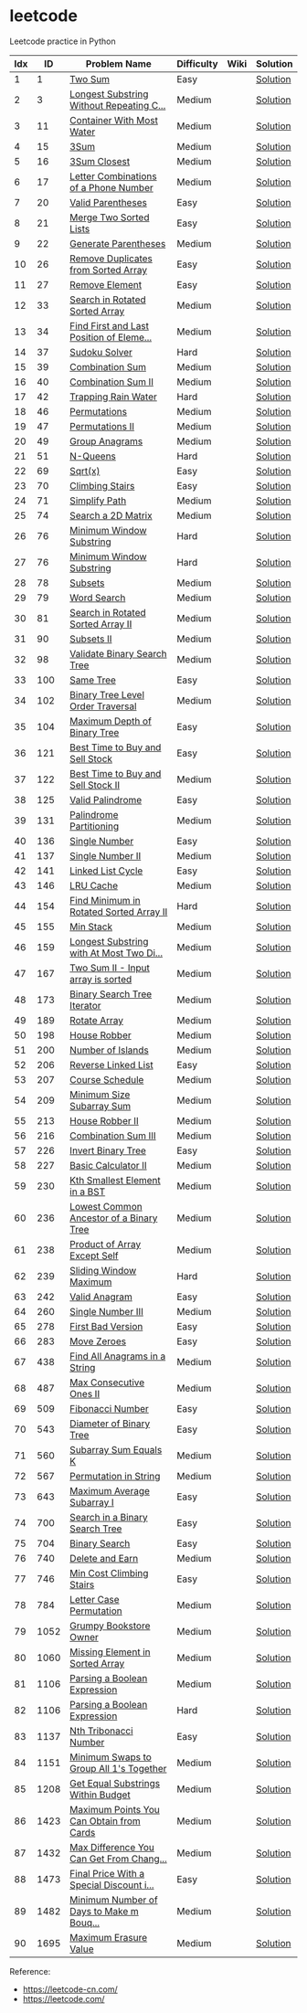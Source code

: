 # leetcode
Leetcode practice in Python



| Idx | ID    | Problem Name                                           | Difficulty | Wiki | Solution                                                  |
|-----|-------|--------------------------------------------------------|------------|------|-----------------------------------------------------------|
|   1 |   1 | [Two Sum](https://leetcode.com/problems/two-sum/) | Easy       |      | [Solution](https://github.com/robinali34/leetcode_python/blob/main/src/easy/two_sum/solution.py) |
|   2 |   3 | [Longest Substring Without Repeating C...](https://leetcode.com/problems/longest-substring-without-repeating-characters/) | Medium     |      | [Solution](https://github.com/robinali34/leetcode_python/blob/main/src/medium/longest_substring_without_repeating_characters/solution.py) |
|   3 |  11 | [Container With Most Water](https://leetcode.com/problems/container-with-most-water/) | Medium     |      | [Solution](https://github.com/robinali34/leetcode_python/blob/main/src/medium/container_with_most_water/solution.py) |
|   4 |  15 | [3Sum](https://leetcode.com/problems/3sum/) | Medium     |      | [Solution](https://github.com/robinali34/leetcode_python/blob/main/src/medium/3_sum/solution.py) |
|   5 |  16 | [3Sum Closest](https://leetcode.com/problems/3sum-closest/) | Medium     |      | [Solution](https://github.com/robinali34/leetcode_python/blob/main/src/medium/3_sum_closest/solution.py) |
|   6 |  17 | [Letter Combinations of a Phone Number](https://leetcode.com/problems/letter-combinations-of-a-phone-number/) | Medium     |      | [Solution](https://github.com/robinali34/leetcode_python/blob/main/src/medium/letter_combination_of_a_phone_number/solution.py) |
|   7 |  20 | [Valid Parentheses](https://leetcode.com/problems/valid-parentheses/) | Easy       |      | [Solution](https://github.com/robinali34/leetcode_python/blob/main/src/easy/valid_parentheses/solution.py) |
|   8 |  21 | [Merge Two Sorted Lists](https://leetcode.com/problems/merge-two-sorted-lists/) | Easy       |      | [Solution](https://github.com/robinali34/leetcode_python/blob/main/src/easy/merge_two_sorted_lists/solution.py) |
|   9 |  22 | [Generate Parentheses](https://leetcode.com/problems/generate-parentheses/) | Medium     |      | [Solution](https://github.com/robinali34/leetcode_python/blob/main/src/medium/generate_parentheses/solution.py) |
|  10 |  26 | [Remove Duplicates from Sorted Array](https://leetcode.com/problems/remove-duplicates-from-sorted-array/) | Easy       |      | [Solution](https://github.com/robinali34/leetcode_python/blob/main/src/easy/remove_duplicates_from_sorted_array/solution.py) |
|  11 |  27 | [Remove Element](https://leetcode.com/problems/remove-element/) | Easy       |      | [Solution](https://github.com/robinali34/leetcode_python/blob/main/src/easy/remove_element/solution.py) |
|  12 |  33 | [Search in Rotated Sorted Array](https://leetcode.com/problems/search-in-rotated-sorted-array/) | Medium     |      | [Solution](https://github.com/robinali34/leetcode_python/blob/main/src/medium/search_in_rotated-sorted_array/solution.py) |
|  13 |  34 | [Find First and Last Position of Eleme...](https://leetcode.com/problems/find-first-and-last-position-of-element-in-sorted-array/) | Medium     |      | [Solution](https://github.com/robinali34/leetcode_python/blob/main/src/medium/find_first_and_last_position_of_element_in_sorted_array/solution.py) |
|  14 |  37 | [Sudoku Solver](https://leetcode.com/problems/sudoku-solver/) | Hard       |      | [Solution](https://github.com/robinali34/leetcode_python/blob/main/src/hard/sudoku_solver/solution.py) |
|  15 |  39 | [Combination Sum](https://leetcode.com/problems/combination-sum/) | Medium     |      | [Solution](https://github.com/robinali34/leetcode_python/blob/main/src/medium/combination_sum/solution.py) |
|  16 |  40 | [Combination Sum II](https://leetcode.com/problems/combination-sum-ii/) | Medium     |      | [Solution](https://github.com/robinali34/leetcode_python/blob/main/src/medium/combination_sum_II/solution.py) |
|  17 |  42 | [Trapping Rain Water](https://leetcode.com/problems/trapping-rain-water/) | Hard       |      | [Solution](https://github.com/robinali34/leetcode_python/blob/main/src/hard/trapping_rain_water/solution.py) |
|  18 |  46 | [Permutations](https://leetcode.com/problems/permutations/) | Medium     |      | [Solution](https://github.com/robinali34/leetcode_python/blob/main/src/medium/permutations/solution.py) |
|  19 |  47 | [Permutations II](https://leetcode.com/problems/permutations-ii/) | Medium     |      | [Solution](https://github.com/robinali34/leetcode_python/blob/main/src/medium/permutations_II/solution.py) |
|  20 |  49 | [Group Anagrams](https://leetcode.com/problems/group-anagrams/) | Medium     |      | [Solution](https://github.com/robinali34/leetcode_python/blob/main/src/medium/group_anagrams/solution.py) |
|  21 |  51 | [N-Queens](https://leetcode.com/problems/n-queens/) | Hard       |      | [Solution](https://github.com/robinali34/leetcode_python/blob/main/src/hard/n_queens/solution.py) |
|  22 |  69 | [Sqrt(x)](https://leetcode.com/problems/sqrtx/) | Easy       |      | [Solution](https://github.com/robinali34/leetcode_python/blob/main/src/easy/sqrtx_x/solution.py) |
|  23 |  70 | [Climbing Stairs](https://leetcode.com/problems/climbing-stairs/) | Easy       |      | [Solution](https://github.com/robinali34/leetcode_python/blob/main/src/easy/climbing_stairs/solution.py) |
|  24 |  71 | [Simplify Path](https://leetcode.com/problems/simplify-path/) | Medium     |      | [Solution](https://github.com/robinali34/leetcode_python/blob/main/src/medium/simplify_path/solution.py) |
|  25 |  74 | [Search a 2D Matrix](https://leetcode.com/problems/search-a-2d-matrix/) | Medium     |      | [Solution](https://github.com/robinali34/leetcode_python/blob/main/src/medium/search_a_2d_matrix/solution.py) |
|  26 |  76 | [Minimum Window Substring](https://leetcode.com/problems/minimum-window-substring/) | Hard       |      | [Solution](https://github.com/robinali34/leetcode_python/blob/main/src/hard/minimum_with_substring/solution.py) |
|  27 |  76 | [Minimum Window Substring](https://leetcode.com/problems/minimum-window-substring/) | Hard       |      | [Solution](https://github.com/robinali34/leetcode_python/blob/main/src/hard/minimum_window_substring/solution.py) |
|  28 |  78 | [Subsets](https://leetcode.com/problems/subsets/) | Medium     |      | [Solution](https://github.com/robinali34/leetcode_python/blob/main/src/medium/subset/solution.py) |
|  29 |  79 | [Word Search](https://leetcode.com/problems/word-search/) | Medium     |      | [Solution](https://github.com/robinali34/leetcode_python/blob/main/src/medium/word_search/solution.py) |
|  30 |  81 | [Search in Rotated Sorted Array II](https://leetcode.com/problems/search-in-rotated-sorted-array-ii/) | Medium     |      | [Solution](https://github.com/robinali34/leetcode_python/blob/main/src/medium/search_in_rotated_sorted_array_II/solution.py) |
|  31 |  90 | [Subsets II](https://leetcode.com/problems/subsets-ii/) | Medium     |      | [Solution](https://github.com/robinali34/leetcode_python/blob/main/src/medium/subset_II/solution.py) |
|  32 |  98 | [Validate Binary Search Tree](https://leetcode.com/problems/validate-binary-search-tree/) | Medium     |      | [Solution](https://github.com/robinali34/leetcode_python/blob/main/src/medium/validate_binary_search_tree/solution.py) |
|  33 | 100 | [Same Tree](https://leetcode.com/problems/same-tree/) | Easy       |      | [Solution](https://github.com/robinali34/leetcode_python/blob/main/src/easy/same_tree/solution.py) |
|  34 | 102 | [Binary Tree Level Order Traversal](https://leetcode.com/problems/binary-tree-level-order-traversal/) | Medium     |      | [Solution](https://github.com/robinali34/leetcode_python/blob/main/src/medium/binary_tree_level_order_traversal/solution.py) |
|  35 | 104 | [Maximum Depth of Binary Tree](https://leetcode.com/problems/maximum-depth-of-binary-tree/) | Easy       |      | [Solution](https://github.com/robinali34/leetcode_python/blob/main/src/easy/maximum_depth_of_binary_tree/solution.py) |
|  36 | 121 | [Best Time to Buy and Sell Stock](https://leetcode.com/problems/best-time-to-buy-and-sell-stock/) | Easy       |      | [Solution](https://github.com/robinali34/leetcode_python/blob/main/src/easy/best_time_to_buy_and_sell_stock/solution.py) |
|  37 | 122 | [Best Time to Buy and Sell Stock II](https://leetcode.com/problems/best-time-to-buy-and-sell-stock-ii/) | Medium     |      | [Solution](https://github.com/robinali34/leetcode_python/blob/main/src/medium/best_time_to_buy_and_sell_stock_ii/solution.py) |
|  38 | 125 | [Valid Palindrome](https://leetcode.com/problems/valid-palindrome/) | Easy       |      | [Solution](https://github.com/robinali34/leetcode_python/blob/main/src/easy/valid_palindrome/solution.py) |
|  39 | 131 | [Palindrome Partitioning](https://leetcode.com/problems/palindrome-partitioning/) | Medium     |      | [Solution](https://github.com/robinali34/leetcode_python/blob/main/src/medium/palindrome_partitioning/solution.py) |
|  40 | 136 | [Single Number](https://leetcode.com/problems/single-number/) | Easy       |      | [Solution](https://github.com/robinali34/leetcode_python/blob/main/src/easy/single_number/solution.py) |
|  41 | 137 | [Single Number II](https://leetcode.com/problems/single-number-ii/) | Medium     |      | [Solution](https://github.com/robinali34/leetcode_python/blob/main/src/medium/single_number_II/solution.py) |
|  42 | 141 | [Linked List Cycle](https://leetcode.com/problems/linked-list-cycle/) | Easy       |      | [Solution](https://github.com/robinali34/leetcode_python/blob/main/src/easy/linked_list_cycle/solution.py) |
|  43 | 146 | [LRU Cache](https://leetcode.com/problems/lru-cache/) | Medium     |      | [Solution](https://github.com/robinali34/leetcode_python/blob/main/src/medium/lru_cache/solution.py) |
|  44 | 154 | [Find Minimum in Rotated Sorted Array II](https://leetcode.com/problems/find-minimum-in-rotated-sorted-array-ii/) | Hard       |      | [Solution](https://github.com/robinali34/leetcode_python/blob/main/src/hard/find_minimum_in_rotated_sorted_array_II/solution.py) |
|  45 | 155 | [Min Stack](https://leetcode.com/problems/min-stack/) | Medium     |      | [Solution](https://github.com/robinali34/leetcode_python/blob/main/src/medium/min_stack/solution.py) |
|  46 | 159 | [Longest Substring with At Most Two Di...](https://leetcode.com/problems/longest-substring-with-at-most-two-distinct-characters/) | Medium     |      | [Solution](https://github.com/robinali34/leetcode_python/blob/main/src/medium/longest_substring_with_at_most_two_distinct_characters/solution.py) |
|  47 | 167 | [Two Sum II - Input array is sorted](https://leetcode.com/problems/two-sum-ii---input-array-is-sorted/) | Medium     |      | [Solution](https://github.com/robinali34/leetcode_python/blob/main/src/medium/two_sumII/solution.py) |
|  48 | 173 | [Binary Search Tree Iterator](https://leetcode.com/problems/binary-search-tree-iterator/) | Medium     |      | [Solution](https://github.com/robinali34/leetcode_python/blob/main/src/medium/binary_search_tree_iterator/solution.py) |
|  49 | 189 | [Rotate Array](https://leetcode.com/problems/rotate-array/) | Medium     |      | [Solution](https://github.com/robinali34/leetcode_python/blob/main/src/medium/rotate_array/solution.py) |
|  50 | 198 | [House Robber](https://leetcode.com/problems/house-robber/) | Medium     |      | [Solution](https://github.com/robinali34/leetcode_python/blob/main/src/medium/house_robber/solution.py) |
|  51 | 200 | [Number of Islands](https://leetcode.com/problems/number-of-islands/) | Medium     |      | [Solution](https://github.com/robinali34/leetcode_python/blob/main/src/medium/number_of_islands/solution.py) |
|  52 | 206 | [Reverse Linked List](https://leetcode.com/problems/reverse-linked-list/) | Easy       |      | [Solution](https://github.com/robinali34/leetcode_python/blob/main/src/easy/reverse_linked_list/solution.py) |
|  53 | 207 | [Course Schedule](https://leetcode.com/problems/course-schedule/) | Medium     |      | [Solution](https://github.com/robinali34/leetcode_python/blob/main/src/medium/course_schedule/solution.py) |
|  54 | 209 | [Minimum Size Subarray Sum](https://leetcode.com/problems/minimum-size-subarray-sum/) | Medium     |      | [Solution](https://github.com/robinali34/leetcode_python/blob/main/src/medium/minimum_size_subarray_sum/solution.py) |
|  55 | 213 | [House Robber II](https://leetcode.com/problems/house-robber-ii/) | Medium     |      | [Solution](https://github.com/robinali34/leetcode_python/blob/main/src/medium/house_robberII/solution.py) |
|  56 | 216 | [Combination Sum III](https://leetcode.com/problems/combination-sum-iii/) | Medium     |      | [Solution](https://github.com/robinali34/leetcode_python/blob/main/src/medium/combination_sum_III/solution.py) |
|  57 | 226 | [Invert Binary Tree](https://leetcode.com/problems/invert-binary-tree/) | Easy       |      | [Solution](https://github.com/robinali34/leetcode_python/blob/main/src/easy/invert_binary_tree/solution.py) |
|  58 | 227 | [Basic Calculator II](https://leetcode.com/problems/basic-calculator-ii/) | Medium     |      | [Solution](https://github.com/robinali34/leetcode_python/blob/main/src/medium/basic_calculator_II/solution.py) |
|  59 | 230 | [Kth Smallest Element in a BST](https://leetcode.com/problems/kth-smallest-element-in-a-bst/) | Medium     |      | [Solution](https://github.com/robinali34/leetcode_python/blob/main/src/medium/ktn_smallest_element_in_a_bst/solution.py) |
|  60 | 236 | [Lowest Common Ancestor of a Binary Tree](https://leetcode.com/problems/lowest-common-ancestor-of-a-binary-tree/) | Medium     |      | [Solution](https://github.com/robinali34/leetcode_python/blob/main/src/medium/lowest_common_ancestor_of_a_binary_tree/solution.py) |
|  61 | 238 | [Product of Array Except Self](https://leetcode.com/problems/product-of-array-except-self/) | Medium     |      | [Solution](https://github.com/robinali34/leetcode_python/blob/main/src/medium/product_of_array_except_self/solution.py) |
|  62 | 239 | [Sliding Window Maximum](https://leetcode.com/problems/sliding-window-maximum/) | Hard       |      | [Solution](https://github.com/robinali34/leetcode_python/blob/main/src/hard/sliding_window_maximum/solution.py) |
|  63 | 242 | [Valid Anagram](https://leetcode.com/problems/valid-anagram/) | Easy       |      | [Solution](https://github.com/robinali34/leetcode_python/blob/main/src/easy/valid_anagram/solution.py) |
|  64 | 260 | [Single Number III](https://leetcode.com/problems/single-number-iii/) | Medium     |      | [Solution](https://github.com/robinali34/leetcode_python/blob/main/src/medium/single_number_III/solution.py) |
|  65 | 278 | [First Bad Version](https://leetcode.com/problems/first-bad-version/) | Easy       |      | [Solution](https://github.com/robinali34/leetcode_python/blob/main/src/easy/first_bad_version/solution.py) |
|  66 | 283 | [Move Zeroes](https://leetcode.com/problems/move-zeroes/) | Easy       |      | [Solution](https://github.com/robinali34/leetcode_python/blob/main/src/easy/move_zeroes/solution.py) |
|  67 | 438 | [Find All Anagrams in a String](https://leetcode.com/problems/find-all-anagrams-in-a-string/) | Medium     |      | [Solution](https://github.com/robinali34/leetcode_python/blob/main/src/medium/find_all_anagrams_in_a_string/solution.py) |
|  68 | 487 | [Max Consecutive Ones II](https://leetcode.com/problems/max-consecutive-ones-ii/) | Medium     |      | [Solution](https://github.com/robinali34/leetcode_python/blob/main/src/medium/max_consecutive_onesII/solution.py) |
|  69 | 509 | [Fibonacci Number](https://leetcode.com/problems/fibonacci-number/) | Easy       |      | [Solution](https://github.com/robinali34/leetcode_python/blob/main/src/easy/fibonacci_number/solution.py) |
|  70 | 543 | [Diameter of Binary Tree](https://leetcode.com/problems/diameter-of-binary-tree/) | Easy       |      | [Solution](https://github.com/robinali34/leetcode_python/blob/main/src/easy/diameter_of_binary_tree/solution.py) |
|  71 | 560 | [Subarray Sum Equals K](https://leetcode.com/problems/subarray-sum-equals-k/) | Medium     |      | [Solution](https://github.com/robinali34/leetcode_python/blob/main/src/medium/subarray_sum_equals_k/solution.py) |
|  72 | 567 | [Permutation in String](https://leetcode.com/problems/permutation-in-string/) | Medium     |      | [Solution](https://github.com/robinali34/leetcode_python/blob/main/src/medium/premutation_in_string/solution.py) |
|  73 | 643 | [Maximum Average Subarray I](https://leetcode.com/problems/maximum-average-subarray-i/) | Easy       |      | [Solution](https://github.com/robinali34/leetcode_python/blob/main/src/easy/maximum_average_subarrayI/solution.py) |
|  74 | 700 | [Search in a Binary Search Tree](https://leetcode.com/problems/search-in-a-binary-search-tree/) | Easy       |      | [Solution](https://github.com/robinali34/leetcode_python/blob/main/src/easy/search_in_a_binary_search_tree/solution.py) |
|  75 | 704 | [Binary Search](https://leetcode.com/problems/binary-search/) | Easy       |      | [Solution](https://github.com/robinali34/leetcode_python/blob/main/src/easy/binary_search/solution.py) |
|  76 | 740 | [Delete and Earn](https://leetcode.com/problems/delete-and-earn/) | Medium     |      | [Solution](https://github.com/robinali34/leetcode_python/blob/main/src/medium/delete_and_earn/solution.py) |
|  77 | 746 | [Min Cost Climbing Stairs](https://leetcode.com/problems/min-cost-climbing-stairs/) | Easy       |      | [Solution](https://github.com/robinali34/leetcode_python/blob/main/src/easy/min_cost_climbing_stairs/solution.py) |
|  78 | 784 | [Letter Case Permutation](https://leetcode.com/problems/letter-case-permutation/) | Medium     |      | [Solution](https://github.com/robinali34/leetcode_python/blob/main/src/medium/letter_case_permutation/solution.py) |
|  79 | 1052 | [Grumpy Bookstore Owner](https://leetcode.com/problems/grumpy-bookstore-owner/) | Medium     |      | [Solution](https://github.com/robinali34/leetcode_python/blob/main/src/medium/grumpy_bookstore_owner/solution.py) |
|  80 | 1060 | [Missing Element in Sorted Array](https://leetcode.com/problems/missing-element-in-sorted-array/) | Medium     |      | [Solution](https://github.com/robinali34/leetcode_python/blob/main/src/medium/missing_element_in_sorted_array/solution.py) |
|  81 | 1106 | [Parsing a Boolean Expression](https://leetcode.com/problems/parsing-a-boolean-expression/) | Medium     |      | [Solution](https://github.com/robinali34/leetcode_python/blob/main/src/medium/parsing_a_boolean_expression/solution.py) |
|  82 | 1106 | [Parsing a Boolean Expression](https://leetcode.com/problems/parsing-a-boolean-expression/) | Hard       |      | [Solution](https://github.com/robinali34/leetcode_python/blob/main/src/hard/parsing_a_boolean_expression/solution.py) |
|  83 | 1137 | [Nth Tribonacci Number](https://leetcode.com/problems/nth-tribonacci-number/) | Easy       |      | [Solution](https://github.com/robinali34/leetcode_python/blob/main/src/easy/nth_tribonacci_number/solution.py) |
|  84 | 1151 | [Minimum Swaps to Group All 1's Together](https://leetcode.com/problems/minimum-swaps-to-group-all-1s-together/) | Medium     |      | [Solution](https://github.com/robinali34/leetcode_python/blob/main/src/medium/minimum_swaps_to_group_all_1s_together/solution.py) |
|  85 | 1208 | [Get Equal Substrings Within Budget](https://leetcode.com/problems/get-equal-substrings-within-budget/) | Medium     |      | [Solution](https://github.com/robinali34/leetcode_python/blob/main/src/medium/get_equal_substring_within_budget/solution.py) |
|  86 | 1423 | [Maximum Points You Can Obtain from Cards](https://leetcode.com/problems/maximum-points-you-can-obtain-from-cards/) | Medium     |      | [Solution](https://github.com/robinali34/leetcode_python/blob/main/src/medium/maximum_points_you_can_obtain_from_cards/solution.py) |
|  87 | 1432 | [Max Difference You Can Get From Chang...](https://leetcode.com/problems/max-difference-you-can-get-from-changing-an-integer/) | Medium     |      | [Solution](https://github.com/robinali34/leetcode_python/blob/main/src/medium/max_difference_you_can_get_from_changing_a_integer/solution.py) |
|  88 | 1473 | [Final Price With a Special Discount i...](https://leetcode.com/problems/final-price-with-a-special-discount-in-a-shop/) | Easy       |      | [Solution](https://github.com/robinali34/leetcode_python/blob/main/src/easy/final_price_with_a_special_discount_in_a_shop/solution.py) |
|  89 | 1482 | [Minimum Number of Days to Make m Bouq...](https://leetcode.com/problems/minimum-number-of-days-to-make-m-bouquets/) | Medium     |      | [Solution](https://github.com/robinali34/leetcode_python/blob/main/src/medium/minimum_number_of_days_to_make_m_bouquets/solution.py) |
|  90 | 1695 | [Maximum Erasure Value](https://leetcode.com/problems/maximum-erasure-value/) | Medium     |      | [Solution](https://github.com/robinali34/leetcode_python/blob/main/src/medium/maximum_erasure_value/solution.py) |

[3Sum Closest Solution]: https://github.com/robinali34/leetcode_python/blob/main/src/medium/3_sum_closest/solution.py
[3Sum Closest]: https://leetcode.com/problems/3sum-closest/
[3Sum Solution]: https://github.com/robinali34/leetcode_python/blob/main/src/medium/3_sum/solution.py
[3Sum]: https://leetcode.com/problems/3sum/
[Basic Calculator II Solution]: https://github.com/robinali34/leetcode_python/blob/main/src/medium/basic_calculator_II/solution.py
[Basic Calculator II]: https://leetcode.com/problems/basic-calculator-ii/
[Best Time to Buy and Sell Stock II Solution]: https://github.com/robinali34/leetcode_python/blob/main/src/medium/best_time_to_buy_and_sell_stock_ii/solution.py
[Best Time to Buy and Sell Stock II]: https://leetcode.com/problems/best-time-to-buy-and-sell-stock-ii/
[Best Time to Buy and Sell Stock Solution]: https://github.com/robinali34/leetcode_python/blob/main/src/easy/best_time_to_buy_and_sell_stock/solution.py
[Best Time to Buy and Sell Stock]: https://leetcode.com/problems/best-time-to-buy-and-sell-stock/
[Binary Search Solution]: https://github.com/robinali34/leetcode_python/blob/main/src/easy/binary_search/solution.py
[Binary Search Tree Iterator Solution]: https://github.com/robinali34/leetcode_python/blob/main/src/medium/binary_search_tree_iterator/solution.py
[Binary Search Tree Iterator]: https://leetcode.com/problems/binary-search-tree-iterator/
[Binary Search]: https://leetcode.com/problems/binary-search/
[Binary Tree Level Order Traversal Solution]: https://github.com/robinali34/leetcode_python/blob/main/src/medium/binary_tree_level_order_traversal/solution.py
[Binary Tree Level Order Traversal]: https://leetcode.com/problems/binary-tree-level-order-traversal/
[Climbing Stairs Solution]: https://github.com/robinali34/leetcode_python/blob/main/src/easy/climbing_stairs/solution.py
[Climbing Stairs]: https://leetcode.com/problems/climbing-stairs/
[Combination Sum II Solution]: https://github.com/robinali34/leetcode_python/blob/main/src/medium/combination_sum_II/solution.py
[Combination Sum III Solution]: https://github.com/robinali34/leetcode_python/blob/main/src/medium/combination_sum_III/solution.py
[Combination Sum III]: https://leetcode.com/problems/combination-sum-iii/
[Combination Sum II]: https://leetcode.com/problems/combination-sum-ii/
[Combination Sum Solution]: https://github.com/robinali34/leetcode_python/blob/main/src/medium/combination_sum/solution.py
[Combination Sum]: https://leetcode.com/problems/combination-sum/
[Container With Most Water Solution]: https://github.com/robinali34/leetcode_python/blob/main/src/medium/container_with_most_water/solution.py
[Container With Most Water]: https://leetcode.com/problems/container-with-most-water/
[Course Schedule Solution]: https://github.com/robinali34/leetcode_python/blob/main/src/medium/course_schedule/solution.py
[Course Schedule]: https://leetcode.com/problems/course-schedule/
[Delete and Earn Solution]: https://github.com/robinali34/leetcode_python/blob/main/src/medium/delete_and_earn/solution.py
[Delete and Earn]: https://leetcode.com/problems/delete-and-earn/
[Diameter of Binary Tree Solution]: https://github.com/robinali34/leetcode_python/blob/main/src/easy/diameter_of_binary_tree/solution.py
[Diameter of Binary Tree]: https://leetcode.com/problems/diameter-of-binary-tree/
[Fibonacci Number Solution]: https://github.com/robinali34/leetcode_python/blob/main/src/easy/fibonacci_number/solution.py
[Fibonacci Number]: https://leetcode.com/problems/fibonacci-number/
[Final Price With a Special Discount in a Shop Solution]: https://github.com/robinali34/leetcode_python/blob/main/src/easy/final_price_with_a_special_discount_in_a_shop/solution.py
[Final Price With a Special Discount in a Shop]: https://leetcode.com/problems/final-prices-with-a-special-discount-in-a-shop/
[Find All Anagrams in a String Solution]: https://github.com/robinali34/leetcode_python/blob/main/src/medium/find_all_anagrams_in_a_string/solution.py
[Find All Anagrams in a String]: https://leetcode.com/problems/find-all-anagrams-in-a-string/
[Find First and Last Position of Element in Sorted Array Solution]: https://github.com/robinali34/leetcode_python/blob/main/src/medium/find_first_and_last_position_of_element_in_sorted_array/solution.py
[Find First and Last Position of Element in Sorted Array]: https://leetcode.com/problems/find-first-and-last-position-of-element-in-sorted-array/
[Find Minimum in Rotated Sorted Array II Solution]: https://github.com/robinali34/leetcode_python/blob/main/src/hard/find_minimum_in_rotated_sorted_array_II/solution.py
[Find Minimum in Rotated Sorted Array II]: https://leetcode.com/problems/find-minimum-in-rotated-sorted-array-ii/
[First Bad Version Solution]: https://github.com/robinali34/leetcode_python/blob/main/src/easy/first_bad_version/solution.py
[First Bad Version]: https://leetcode.com/problems/first-bad-version/
[Generate Parentheses Solution]: https://github.com/robinali34/leetcode_python/blob/main/src/medium/generate_parentheses/solution.py
[Generate Parentheses]: https://leetcode.com/problems/generate-parentheses/
[Get Equal Substrings Within Budget Solution]: https://github.com/robinali34/leetcode_python/blob/main/src/medium/get_equal_substring_within_budget/solution.py
[Get Equal Substrings Within Budget]: https://leetcode.com/problems/get-equal-substrings-within-budget/
[Group Anagrams Solution]: https://github.com/robinali34/leetcode_python/blob/main/src/medium/group_anagrams/solution.py
[Group Anagrams]: https://leetcode.com/problems/group-anagrams/
[Grumpy Bookstore Owner Solution]: https://github.com/robinali34/leetcode_python/blob/main/src/medium/grumpy_bookstore_owner/solution.py
[Grumpy Bookstore Owner]: https://leetcode.com/problems/grumpy-bookstore-owner/
[House Robber II Solution]: https://github.com/robinali34/leetcode_python/blob/main/src/medium/house_robberII/solution.py
[House Robber II]: https://leetcode.com/problems/house-robber-ii/
[House Robber Solution]: https://github.com/robinali34/leetcode_python/blob/main/src/medium/house_robber/solution.py
[House Robber]: https://leetcode.com/problems/house-robber/
[Invert Binary Tree Solution]: https://github.com/robinali34/leetcode_python/blob/main/src/easy/invert_binary_tree/solution.py
[Invert Binary Tree]: https://leetcode.com/problems/invert-binary-tree/
[Kth Smallest Element in a BST Solution]: https://github.com/robinali34/leetcode_python/blob/main/src/medium/ktn_smallest_element_in_a_bst/solution.py
[Kth Smallest Element in a BST]: https://leetcode.com/problems/kth-smallest-element-in-a-bst/
[LRU Cache Solution]: https://github.com/robinali34/leetcode_python/blob/main/src/medium/lru_cache/solution.py
[LRU Cache]: https://leetcode.com/problems/lru-cache/
[Letter Case Permutation Solution]: https://github.com/robinali34/leetcode_python/blob/main/src/medium/letter_case_permutation/solution.py
[Letter Case Permutation]: https://leetcode.com/problems/letter-case-permutation/
[Letter Combinations of a Phone Number Solution]: https://github.com/robinali34/leetcode_python/blob/main/src/medium/letter_combination_of_a_phone_number/solution.py
[Letter Combinations of a Phone Number]: https://leetcode.com/problems/letter-combinations-of-a-phone-number/
[Linked List Cycle Solution]: https://github.com/robinali34/leetcode_python/blob/main/src/easy/linked_list_cycle/solution.py
[Linked List Cycle]: https://leetcode.com/problems/linked-list-cycle/
[Longest Substring Without Repeating Characters Solution]: https://github.com/robinali34/leetcode_python/blob/main/src/medium/longest_substring_without_repeating_characters/solution.py
[Longest Substring Without Repeating Characters]: https://leetcode.com/problems/longest-substring-without-repeating-characters/
[Longest Substring with At Most Two Distinct Characters Solution]: https://github.com/robinali34/leetcode_python/blob/main/src/medium/longest_substring_with_at_most_two_distinct_characters/solution.py
[Longest Substring with At Most Two Distinct Characters]: https://leetcode.com/problems/longest-substring-with-at-most-two-distinct-characters/
[Lowest Common Ancestor of a Binary Tree Solution]: https://github.com/robinali34/leetcode_python/blob/main/src/medium/lowest_common_ancestor_of_a_binary_tree/solution.py
[Lowest Common Ancestor of a Binary Tree]: https://leetcode.com/problems/lowest-common-ancestor-of-a-binary-tree/
[Max Consecutive Ones II Solution]: https://github.com/robinali34/leetcode_python/blob/main/src/medium/max_consecutive_onesII/solution.py
[Max Consecutive Ones II]: https://leetcode.com/problems/max-consecutive-ones-ii/
[Max Difference You Can Get From Changing an Integer Solution]: https://github.com/robinali34/leetcode_python/blob/main/src/medium/max_difference_you_can_get_from_changing_a_integer/solution.py
[Max Difference You Can Get From Changing an Integer]: https://leetcode.com/problems/max-difference-you-can-get-from-changing-an-integer/
[Maximum Average Subarray I Solution]: https://github.com/robinali34/leetcode_python/blob/main/src/easy/maximum_average_subarrayI/solution.py
[Maximum Average Subarray I]: https://leetcode.com/problems/maximum-average-subarray-i/
[Maximum Depth of Binary Tree Solution]: https://github.com/robinali34/leetcode_python/blob/main/src/easy/maximum_depth_of_binary_tree/solution.py
[Maximum Depth of Binary Tree]: https://leetcode.com/problems/maximum-depth-of-binary-tree/
[Maximum Erasure Value Solution]: https://github.com/robinali34/leetcode_python/blob/main/src/medium/maximum_erasure_value/solution.py
[Maximum Erasure Value]: https://leetcode.com/problems/maximum-erasure-value/
[Maximum Points You Can Obtain from Cards Solution]: https://github.com/robinali34/leetcode_python/blob/main/src/medium/maximum_points_you_can_obtain_from_cards/solution.py
[Maximum Points You Can Obtain from Cards]: https://leetcode.com/problems/maximum-points-you-can-obtain-from-cards/
[Merge Two Sorted Lists Solution]: https://github.com/robinali34/leetcode_python/blob/main/src/easy/merge_two_sorted_lists/solution.py
[Merge Two Sorted Lists]: https://leetcode.com/problems/merge-two-sorted-lists/
[Min Cost Climbing Stairs Solution]: https://github.com/robinali34/leetcode_python/blob/main/src/easy/min_cost_climbing_stairs/solution.py
[Min Cost Climbing Stairs]: https://leetcode.com/problems/min-cost-climbing-stairs/
[Min Stack Solution]: https://github.com/robinali34/leetcode_python/blob/main/src/medium/min_stack/solution.py
[Min Stack]: https://leetcode.com/problems/min-stack/
[Minimum Number of Days to Make m Bouquets Solution]: https://github.com/robinali34/leetcode_python/blob/main/src/medium/minimum_number_of_days_to_make_m_bouquets/solution.py
[Minimum Number of Days to Make m Bouquets]: https://leetcode.com/problems/minimum-number-of-days-to-make-m-bouquets/
[Minimum Size Subarray Sum Solution]: https://github.com/robinali34/leetcode_python/blob/main/src/medium/minimum_size_subarray_sum/solution.py
[Minimum Size Subarray Sum]: https://leetcode.com/problems/minimum-size-subarray-sum/
[Minimum Swaps to Group All 1's Together Solution]: https://github.com/robinali34/leetcode_python/blob/main/src/medium/minimum_swaps_to_group_all_1s_together/solution.py
[Minimum Swaps to Group All 1's Together]: https://leetcode.com/problems/minimum-swaps-to-group-all-1s-together/
[Minimum Window Substring Solution]: https://github.com/robinali34/leetcode_python/blob/main/src/hard/minimum_window_substring/solution.py
[Minimum Window Substring Solution]: https://github.com/robinali34/leetcode_python/blob/main/src/hard/minimum_with_substring/solution.py
[Minimum Window Substring]: https://leetcode.com/problems/minimum-window-substring/
[Missing Element in Sorted Array Solution]: https://github.com/robinali34/leetcode_python/blob/main/src/medium/missing_element_in_sorted_array/solution.py
[Missing Element in Sorted Array]: https://leetcode.com/problems/missing-element-in-sorted-array/
[Move Zeroes Solution]: https://github.com/robinali34/leetcode_python/blob/main/src/easy/move_zeroes/solution.py
[Move Zeroes]: https://leetcode.com/problems/move-zeroes/
[N-Queens Solution]: https://github.com/robinali34/leetcode_python/blob/main/src/hard/n_queens/solution.py
[N-Queens]: https://leetcode.com/problems/n-queens/
[Nth Tribonacci Number Solution]: https://github.com/robinali34/leetcode_python/blob/main/src/easy/nth_tribonacci_number/solution.py
[Nth Tribonacci Number]: https://leetcode.com/problems/n-th-tribonacci-number/
[Number of Islands Solution]: https://github.com/robinali34/leetcode_python/blob/main/src/medium/number_of_islands/solution.py
[Number of Islands]: https://leetcode.com/problems/number-of-islands/
[Palindrome Partitioning Solution]: https://github.com/robinali34/leetcode_python/blob/main/src/medium/palindrome_partitioning/solution.py
[Palindrome Partitioning]: https://leetcode.com/problems/palindrome-partitioning/
[Parsing a Boolean Expression Solution]: https://github.com/robinali34/leetcode_python/blob/main/src/hard/parsing_a_boolean_expression/solution.py
[Parsing a Boolean Expression Solution]: https://github.com/robinali34/leetcode_python/blob/main/src/medium/parsing_a_boolean_expression/solution.py
[Parsing a Boolean Expression]: https://leetcode.com/problems/parsing-a-boolean-expression/
[Permutation in String Solution]: https://github.com/robinali34/leetcode_python/blob/main/src/medium/premutation_in_string/solution.py
[Permutation in String]: https://leetcode.com/problems/permutation-in-string/
[Permutations II Solution]: https://github.com/robinali34/leetcode_python/blob/main/src/medium/permutations_II/solution.py
[Permutations II]: https://leetcode.com/problems/permutations-ii/
[Permutations Solution]: https://github.com/robinali34/leetcode_python/blob/main/src/medium/permutations/solution.py
[Permutations]: https://leetcode.com/problems/permutations/
[Product of Array Except Self Solution]: https://github.com/robinali34/leetcode_python/blob/main/src/medium/product_of_array_except_self/solution.py
[Product of Array Except Self]: https://leetcode.com/problems/product-of-array-except-self/
[Remove Duplicates from Sorted Array Solution]: https://github.com/robinali34/leetcode_python/blob/main/src/easy/remove_duplicates_from_sorted_array/solution.py
[Remove Duplicates from Sorted Array]: https://leetcode.com/problems/remove-duplicates-from-sorted-array/
[Remove Element Solution]: https://github.com/robinali34/leetcode_python/blob/main/src/easy/remove_element/solution.py
[Remove Element]: https://leetcode.com/problems/remove-element/
[Reverse Linked List Solution]: https://github.com/robinali34/leetcode_python/blob/main/src/easy/reverse_linked_list/solution.py
[Reverse Linked List]: https://leetcode.com/problems/reverse-linked-list/
[Rotate Array Solution]: https://github.com/robinali34/leetcode_python/blob/main/src/medium/rotate_array/solution.py
[Rotate Array]: https://leetcode.com/problems/rotate-array/
[Same Tree Solution]: https://github.com/robinali34/leetcode_python/blob/main/src/easy/same_tree/solution.py
[Same Tree]: https://leetcode.com/problems/same-tree/
[Search a 2D Matrix Solution]: https://github.com/robinali34/leetcode_python/blob/main/src/medium/search_a_2d_matrix/solution.py
[Search a 2D Matrix]: https://leetcode.com/problems/search-a-2d-matrix/
[Search in Rotated Sorted Array II Solution]: https://github.com/robinali34/leetcode_python/blob/main/src/medium/search_in_rotated_sorted_array_II/solution.py
[Search in Rotated Sorted Array II]: https://leetcode.com/problems/search-in-rotated-sorted-array-ii/
[Search in Rotated Sorted Array Solution]: https://github.com/robinali34/leetcode_python/blob/main/src/medium/search_in_rotated-sorted_array/solution.py
[Search in Rotated Sorted Array]: https://leetcode.com/problems/search-in-rotated-sorted-array/
[Search in a Binary Search Tree Solution]: https://github.com/robinali34/leetcode_python/blob/main/src/easy/search_in_a_binary_search_tree/solution.py
[Search in a Binary Search Tree]: https://leetcode.com/problems/search-in-a-binary-search-tree/
[Simplify Path Solution]: https://github.com/robinali34/leetcode_python/blob/main/src/medium/simplify_path/solution.py
[Simplify Path]: https://leetcode.com/problems/simplify-path/
[Single Number II Solution]: https://github.com/robinali34/leetcode_python/blob/main/src/medium/single_number_II/solution.py
[Single Number III Solution]: https://github.com/robinali34/leetcode_python/blob/main/src/medium/single_number_III/solution.py
[Single Number III]: https://leetcode.com/problems/single-number-iii/
[Single Number II]: https://leetcode.com/problems/single-number-ii/
[Single Number Solution]: https://github.com/robinali34/leetcode_python/blob/main/src/easy/single_number/solution.py
[Single Number]: https://leetcode.com/problems/single-number/
[Sliding Window Maximum Solution]: https://github.com/robinali34/leetcode_python/blob/main/src/hard/sliding_window_maximum/solution.py
[Sliding Window Maximum]: https://leetcode.com/problems/sliding-window-maximum/
[Sqrt(x) Solution]: https://github.com/robinali34/leetcode_python/blob/main/src/easy/sqrtx_x/solution.py
[Sqrt(x)]: https://leetcode.com/problems/sqrtx/
[Subarray Sum Equals K Solution]: https://github.com/robinali34/leetcode_python/blob/main/src/medium/subarray_sum_equals_k/solution.py
[Subarray Sum Equals K]: https://leetcode.com/problems/subarray-sum-equals-k/
[Subsets II Solution]: https://github.com/robinali34/leetcode_python/blob/main/src/medium/subset_II/solution.py
[Subsets II]: https://leetcode.com/problems/subsets-ii/
[Subsets Solution]: https://github.com/robinali34/leetcode_python/blob/main/src/medium/subset/solution.py
[Subsets]: https://leetcode.com/problems/subsets/
[Sudoku Solver Solution]: https://github.com/robinali34/leetcode_python/blob/main/src/hard/sudoku_solver/solution.py
[Sudoku Solver]: https://leetcode.com/problems/sudoku-solver/
[Trapping Rain Water Solution]: https://github.com/robinali34/leetcode_python/blob/main/src/hard/trapping_rain_water/solution.py
[Trapping Rain Water]: https://leetcode.com/problems/trapping-rain-water/
[Two Sum II - Input array is sorted Solution]: https://github.com/robinali34/leetcode_python/blob/main/src/medium/two_sumII/solution.py
[Two Sum II - Input array is sorted]: https://leetcode.com/problems/two-sum-ii-input-array-is-sorted/
[Two Sum Solution]: https://github.com/robinali34/leetcode_python/blob/main/src/easy/two_sum/solution.py
[Two Sum]: https://leetcode.com/problems/two-sum/
[Valid Anagram Solution]: https://github.com/robinali34/leetcode_python/blob/main/src/easy/valid_anagram/solution.py
[Valid Anagram]: https://leetcode.com/problems/valid-anagram/
[Valid Palindrome Solution]: https://github.com/robinali34/leetcode_python/blob/main/src/easy/valid_palindrome/solution.py
[Valid Palindrome]: https://leetcode.com/problems/valid-palindrome/
[Valid Parentheses Solution]: https://github.com/robinali34/leetcode_python/blob/main/src/easy/valid_parentheses/solution.py
[Valid Parentheses]: https://leetcode.com/problems/valid-parentheses/
[Valid Perfect Square Solution]: https://github.com/robinali34/leetcode_python/blob/main/src/easy/valid_perfect_square/solution.py
[Valid Perfect Square]: https://leetcode.com/problems/valid-perfect-square/
[Validate Binary Search Tree Solution]: https://github.com/robinali34/leetcode_python/blob/main/src/medium/validate_binary_search_tree/solution.py
[Validate Binary Search Tree]: https://leetcode.com/problems/validate-binary-search-tree/
[Word Pattern Solution]: https://github.com/robinali34/leetcode_python/blob/main/src/easy/word_pattern/solution.py
[Word Pattern]: https://leetcode.com/problems/word-pattern/
[Word Search Solution]: https://github.com/robinali34/leetcode_python/blob/main/src/medium/word_search/solution.py
[Word Search]: https://leetcode.com/problems/word-search/


[Easy]: https://github.com/robinali34/leetcode_python/tree/main/src/easy
[Medium]: https://github.com/robinali34/leetcode_python/tree/main/src/medium
[Hard]: https://github.com/robinali34/leetcode_python/tree/main/src/hard

Reference:
* https://leetcode-cn.com/
* https://leetcode.com/